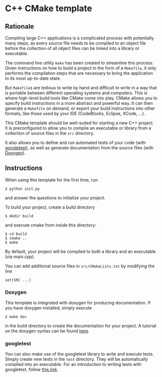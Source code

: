 
# C++ CMake template

## Rationale

Compiling large C++ applications is a complicated process with potentially many steps, as every source file needs to be compiled to an object file before the collection of all object files can be linked into a library or executable.

The command line utility `make` has been created to streamline this process.
Given instructions on how to build a project in the form of a `Makefile`, it only performs the compilation steps that are necessary to bring the application to its most up-to-date state.

But `Makefile`s are tedious to write by hand and difficult to write in a way that is portable between different operating systems and computers.
This is where high-level build tools like CMake come into play.
CMake allows you to specify build instructions in a more abstract and powerful way.
It can then generate a `Makefile` on demand, or export your build instructions into other formats, like those used by your IDE (CodeBlocks, Eclipse, XCode, ...).

This CMake template should be well-suited for starting a new C++ project.
It is preconfigured to allow you to compile an executable or library from a collection of source files in the `src` directory.

It also allows you to define and run automated tests of your code (with [googletest](http://code.google.com/p/googletest/)), as well as generate documentation from the source files (with [Doxygen](http://www.stack.nl/~dimitri/doxygen/)).

## Instructions

When using this template for the first time, run

    $ python init.py

and answer the questions to initialize your project.

To build your project, create a build directory

    $ mkdir build

and execute cmake from inside this directory:

    $ cd build
    $ cmake ..
    $ make

By default, your project will be compiled to both a library and an executable (via main.cpp).

You can add additional source files in `src/CMakeLists.txt` by modifying the line

    set(SRC ...)

### Doxygen

This template is integrated with doxygen for producing documentation.
If you have doxygen installed, simply execute

    $ make doc

in the build directory to create the documentation for your project.
A tutorial on the doxygen syntax can be found [here](http://www.stack.nl/~dimitri/doxygen/manual/docblocks.html).

### googletest

You can also make use of the googletest library to write and execute tests.
Simply create new tests in the `test` directory.
They will be automatically compiled into an executable.
For an introduction to writing tests with googletest, follow [this link](http://code.google.com/p/googletest/wiki/Primer).


